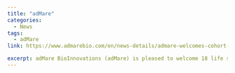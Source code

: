 ```yaml
---
title: "adMare"
categories:
  - News
tags:
  - adMare
link: https://www.admarebio.com/en/news-details/admare-welcomes-cohort-vii-of-the-executive-institute

excerpt: adMare BioInnovations (adMare) is pleased to welcome 18 life sciences leaders to Cohort VII of the adMare Academy’s Executive Institute, a custom-designed program building the skilled leadership needed to advance Canada’s life sciences ecosystem.
---
```


